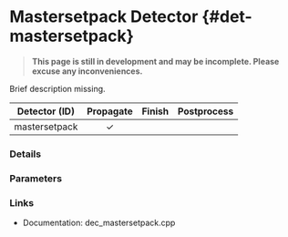 # Mastersetpack Detector {#det-mastersetpack}
> **This page is still in development and may be incomplete. Please excuse any inconveniences.**

Brief description missing.

|         Detector (ID)       | Propagate | Finish | Postprocess |
|-----------------------------|:---------:|:------:|:-----------:|
| mastersetpack               | ✓ |   |   |


### Details

### Parameters

### Links
 * Documentation: dec_mastersetpack.cpp
